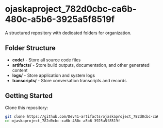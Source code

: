 # ojaskaproject_782d0cbc-ca6b-480c-a5b6-3925a5f8519f
A structured repository with dedicated folders for organization.

## Folder Structure

- **code/** - Store all source code files
- **artifacts/** - Store build outputs, documentation, and other generated content
- **logs/** - Store application and system logs
- **transcripts/** - Store conversation transcripts and records

## Getting Started

Clone this repository:
```bash
git clone https://github.com/Dev41-artifacts/ojaskaproject_782d0cbc-ca6b-480c-a5b6-3925a5f8519f
cd ojaskaproject_782d0cbc-ca6b-480c-a5b6-3925a5f8519f
```
